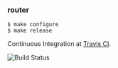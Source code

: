 
### router

```
$ make configure
$ make release
```

Continuous Integration at [Travis CI](https://travis-ci.org/attugit/router).

![Build Status](https://travis-ci.org/attugit/router.svg?branch=master)
